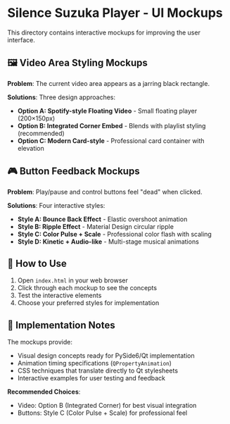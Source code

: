 # Silence Suzuka Player - UI Mockups

This directory contains interactive mockups for improving the user interface.

## 🖼️ Video Area Styling Mockups

**Problem**: The current video area appears as a jarring black rectangle.

**Solutions**: Three design approaches:
- **Option A: Spotify-style Floating Video** - Small floating player (200×150px)
- **Option B: Integrated Corner Embed** - Blends with playlist styling (recommended)
- **Option C: Modern Card-style** - Professional card container with elevation

## 🎮 Button Feedback Mockups

**Problem**: Play/pause and control buttons feel "dead" when clicked.

**Solutions**: Four interactive styles:
- **Style A: Bounce Back Effect** - Elastic overshoot animation
- **Style B: Ripple Effect** - Material Design circular ripple
- **Style C: Color Pulse + Scale** - Professional color flash with scaling
- **Style D: Kinetic + Audio-like** - Multi-stage musical animations

## 🚀 How to Use

1. Open `index.html` in your web browser
2. Click through each mockup to see the concepts
3. Test the interactive elements
4. Choose your preferred styles for implementation

## 🔧 Implementation Notes

The mockups provide:
- Visual design concepts ready for PySide6/Qt implementation
- Animation timing specifications (`QPropertyAnimation`)
- CSS techniques that translate directly to Qt stylesheets
- Interactive examples for user testing and feedback

**Recommended Choices**:
- Video: Option B (Integrated Corner) for best visual integration
- Buttons: Style C (Color Pulse + Scale) for professional feel